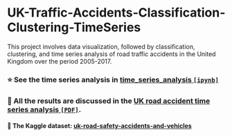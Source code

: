 # UK-Traffic-Accidents-Classification-Clustering-TimeSeries

This project involves data visualization, followed by classification, clustering, and time series analysis of road traffic accidents in the United Kingdom over the period 2005-2017.

### ⭐ See the time series analysis in [time_series_analysis `[ipynb]`](https://github.com/MrPio/UK-Traffic-Accidents-TimeSeriesAnalysis/blob/main/time_series_analysis/time_series_analysis.ipynb)

### 📘 All the results are discussed in the [UK road accident time series analysis `[PDF]`](https://github.com/user-attachments/files/18291948/UK.road.accident.time.series.analysis.-.Valerio.Morelli.Federica.Paganica.Federico.Staffolani.Enrico.Maria.Sardellini.pdf).

#### 📌 The Kaggle dataset: [uk-road-safety-accidents-and-vehicles](https://www.kaggle.com/datasets/tsiaras/uk-road-safety-accidents-and-vehicles)
